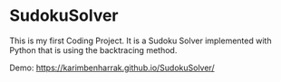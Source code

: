 # SudokuSolver
This is my first Coding Project. It is a Sudoku Solver implemented with Python that is using the backtracing method.

Demo: https://karimbenharrak.github.io/SudokuSolver/

